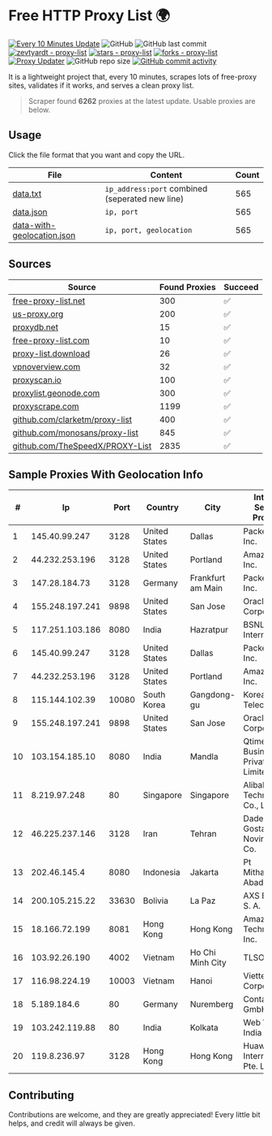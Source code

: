 
# Free HTTP Proxy List 🌍

[![Every 10 Minutes Update](https://github.com/mertguvencli/http-proxy-list/actions/workflows/main.yml/badge.svg?branch=main)](https://github.com/mertguvencli/http-proxy-list/actions/workflows/main.yml)
![GitHub](https://img.shields.io/github/license/mertguvencli/http-proxy-list)
![GitHub last commit](https://img.shields.io/github/last-commit/mertguvencli/http-proxy-list)
[![zevtyardt - proxy-list](https://img.shields.io/static/v1?label=zevtyardt&message=proxy-list&color=blue&logo=github)](https://github.com/zevtyardt/proxy-list "Go to GitHub repo")
[![stars - proxy-list](https://img.shields.io/github/stars/zevtyardt/proxy-list?style=social)](https://github.com/zevtyardt/proxy-list)
[![forks - proxy-list](https://img.shields.io/github/forks/zevtyardt/proxy-list?style=social)](https://github.com/zevtyardt/proxy-list)
[![Proxy Updater](https://github.com/zevtyardt/proxy-list/workflows/Proxy%20Updater/badge.svg)](https://github.com/zevtyardt/proxy-list/actions?query=workflow:"Proxy+Updater")
![GitHub repo size](https://img.shields.io/github/repo-size/zevtyardt/proxy-list)
[![GitHub commit activity](https://img.shields.io/github/commit-activity/m/zevtyardt/proxy-list?logo=commits)](https://github.com/zevtyardt/proxy-list/commits/main)

It is a lightweight project that, every 10 minutes, scrapes lots of free-proxy sites, validates if it works, and serves a clean proxy list.

> Scraper found **6262** proxies at the latest update. Usable proxies are below.

## Usage

Click the file format that you want and copy the URL.

|File|Content|Count|
|----|-------|-----|
|[data.txt](https://raw.githubusercontent.com/mertguvencli/http-proxy-list/main/proxy-list/data.txt)|`ip_address:port` combined (seperated new line)|565|
|[data.json](https://raw.githubusercontent.com/mertguvencli/http-proxy-list/main/proxy-list/data.json)|`ip, port`|565|
|[data-with-geolocation.json](https://raw.githubusercontent.com/mertguvencli/http-proxy-list/main/proxy-list/data-with-geolocation.json)|`ip, port, geolocation`|565|

## Sources

|Source|Found Proxies|Succeed|
|------|-------------|-------|
|[free-proxy-list.net](https://free-proxy-list.net)|300|✅|
|[us-proxy.org](https://www.us-proxy.org)|200|✅|
|[proxydb.net](http://proxydb.net)|15|✅|
|[free-proxy-list.com](https://free-proxy-list.com/?page=&port=&type%5B%5D=http&type%5B%5D=https&up_time=0&search=Search)|10|✅|
|[proxy-list.download](https://www.proxy-list.download/HTTP)|26|✅|
|[vpnoverview.com](https://vpnoverview.com/privacy/anonymous-browsing/free-proxy-servers)|32|✅|
|[proxyscan.io](https://www.proxyscan.io)|100|✅|
|[proxylist.geonode.com](https://proxylist.geonode.com/api/proxy-list?limit=300&page=1&sort_by=lastChecked&sort_type=desc&protocols=http,https)|300|✅|
|[proxyscrape.com](https://api.proxyscrape.com/v2/?request=displayproxies&protocol=http&timeout=10000&country=all&ssl=all&anonymity=all)|1199|✅|
|[github.com/clarketm/proxy-list](https://raw.githubusercontent.com/clarketm/proxy-list/master/proxy-list-raw.txt)|400|✅|
|[github.com/monosans/proxy-list](https://raw.githubusercontent.com/monosans/proxy-list/main/proxies/http.txt)|845|✅|
|[github.com/TheSpeedX/PROXY-List](https://raw.githubusercontent.com/TheSpeedX/PROXY-List/master/http.txt)|2835|✅|


## Sample Proxies With Geolocation Info

|#|Ip|Port|Country|City|Internet Service Provider|
|-|--|----|-------|----|-------------------------|
|1|145.40.99.247|3128|United States|Dallas|Packet Host, Inc.|
|2|44.232.253.196|3128|United States|Portland|Amazon.com, Inc.|
|3|147.28.184.73|3128|Germany|Frankfurt am Main|Packet Host, Inc.|
|4|155.248.197.241|9898|United States|San Jose|Oracle Corporation|
|5|117.251.103.186|8080|India|Hazratpur|BSNL Internet|
|6|145.40.99.247|3128|United States|Dallas|Packet Host, Inc.|
|7|44.232.253.196|3128|United States|Portland|Amazon.com, Inc.|
|8|115.144.102.39|10080|South Korea|Gangdong-gu|Korea Telecom|
|9|155.248.197.241|9898|United States|San Jose|Oracle Corporation|
|10|103.154.185.10|8080|India|Mandla|Qtime Businesses Private Limited|
|11|8.219.97.248|80|Singapore|Singapore|Alibaba (US) Technology Co., Ltd.|
|12|46.225.237.146|3128|Iran|Tehran|Dadeh Gostar Asr Novin P.J.S. Co.|
|13|202.46.145.4|8080|Indonesia|Jakarta|Pt Mithaharum Abadi|
|14|200.105.215.22|33630|Bolivia|La Paz|AXS Bolivia S. A.|
|15|18.166.72.199|8081|Hong Kong|Hong Kong|Amazon Technologies Inc.|
|16|103.92.26.190|4002|Vietnam|Ho Chi Minh City|TLSOFT|
|17|116.98.224.19|10003|Vietnam|Hanoi|Viettel Corporation|
|18|5.189.184.6|80|Germany|Nuremberg|Contabo GmbH|
|19|103.242.119.88|80|India|Kolkata|Web Werks India Pvt. Ltd.|
|20|119.8.236.97|3128|Hong Kong|Hong Kong|Huawei International Pte. Ltd.|



## Contributing

Contributions are welcome, and they are greatly appreciated! Every
little bit helps, and credit will always be given.

